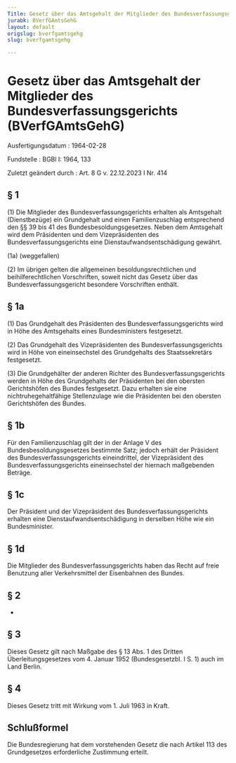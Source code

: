 ```yaml
---
Title: Gesetz über das Amtsgehalt der Mitglieder des Bundesverfassungsgerichts
jurabk: BVerfGAmtsGehG
layout: default
origslug: bverfgamtsgehg
slug: bverfgamtsgehg

---
```


# Gesetz über das Amtsgehalt der Mitglieder des Bundesverfassungsgerichts (BVerfGAmtsGehG)

Ausfertigungsdatum
:   1964-02-28

Fundstelle
:   BGBl I: 1964, 133

Zuletzt geändert durch
:   Art. 8 G v. 22.12.2023 I Nr. 414


## § 1

(1) Die Mitglieder des Bundesverfassungsgerichts erhalten als Amtsgehalt (Dienstbezüge) ein Grundgehalt und einen Familienzuschlag entsprechend den §§ 39 bis 41 des Bundesbesoldungsgesetzes. Neben dem Amtsgehalt wird dem Präsidenten und dem Vizepräsidenten des Bundesverfassungsgerichts eine Dienstaufwandsentschädigung gewährt.

(1a) (weggefallen)

(2) Im übrigen gelten die allgemeinen besoldungsrechtlichen und beihilferechtlichen Vorschriften, soweit nicht das Gesetz über das Bundesverfassungsgericht besondere Vorschriften enthält.


## § 1a

(1) Das Grundgehalt des Präsidenten des Bundesverfassungsgerichts wird in Höhe des Amtsgehalts eines Bundesministers festgesetzt.

(2) Das Grundgehalt des Vizepräsidenten des Bundesverfassungsgerichts wird in Höhe von eineinsechstel des Grundgehalts des Staatssekretärs festgesetzt.

(3) Die Grundgehälter der anderen Richter des Bundesverfassungsgerichts werden in Höhe des Grundgehalts der Präsidenten bei den obersten Gerichtshöfen des Bundes festgesetzt. Dazu erhalten sie eine nichtruhegehaltfähige Stellenzulage wie die Präsidenten bei den obersten Gerichtshöfen des Bundes.


## § 1b

Für den Familienzuschlag gilt der in der Anlage V des Bundesbesoldungsgesetzes bestimmte Satz; jedoch erhält der Präsident des Bundesverfassungsgerichts eineindrittel, der Vizepräsident des Bundesverfassungsgerichts eineinsechstel der hiernach maßgebenden Beträge.


## § 1c

Der Präsident und der Vizepräsident des Bundesverfassungsgerichts erhalten eine Dienstaufwandsentschädigung in derselben Höhe wie ein Bundesminister.


## § 1d

Die Mitglieder des Bundesverfassungsgerichts haben das Recht auf freie Benutzung aller Verkehrsmittel der Eisenbahnen des Bundes.


## § 2

-


## § 3

Dieses Gesetz gilt nach Maßgabe des § 13 Abs. 1 des Dritten Überleitungsgesetzes vom 4. Januar 1952 (Bundesgesetzbl. I S. 1) auch im Land Berlin.


## § 4

Dieses Gesetz tritt mit Wirkung vom 1. Juli 1963 in Kraft.


## Schlußformel

Die Bundesregierung hat dem vorstehenden Gesetz die nach Artikel 113 des Grundgesetzes erforderliche Zustimmung erteilt.

